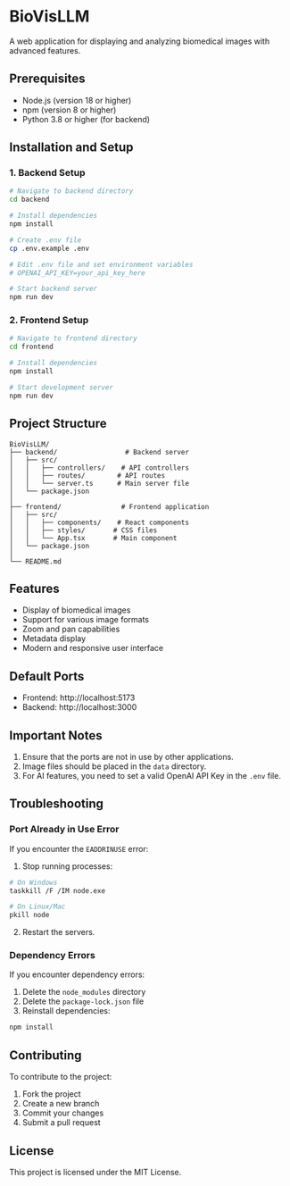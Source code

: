 # BioVisLLM

A web application for displaying and analyzing biomedical images with advanced features.

## Prerequisites

- Node.js (version 18 or higher)
- npm (version 8 or higher)
- Python 3.8 or higher (for backend)

## Installation and Setup

### 1. Backend Setup

```bash
# Navigate to backend directory
cd backend

# Install dependencies
npm install

# Create .env file
cp .env.example .env

# Edit .env file and set environment variables
# OPENAI_API_KEY=your_api_key_here

# Start backend server
npm run dev
```

### 2. Frontend Setup

```bash
# Navigate to frontend directory
cd frontend

# Install dependencies
npm install

# Start development server
npm run dev
```

## Project Structure

```
BioVisLLM/
├── backend/                 # Backend server
│   ├── src/
│   │   ├── controllers/    # API controllers
│   │   ├── routes/        # API routes
│   │   └── server.ts      # Main server file
│   └── package.json
│
├── frontend/               # Frontend application
│   ├── src/
│   │   ├── components/    # React components
│   │   ├── styles/       # CSS files
│   │   └── App.tsx       # Main component
│   └── package.json
│
└── README.md
```

## Features

- Display of biomedical images
- Support for various image formats
- Zoom and pan capabilities
- Metadata display
- Modern and responsive user interface

## Default Ports

- Frontend: http://localhost:5173
- Backend: http://localhost:3000

## Important Notes

1. Ensure that the ports are not in use by other applications.
2. Image files should be placed in the `data` directory.
3. For AI features, you need to set a valid OpenAI API Key in the `.env` file.

## Troubleshooting

### Port Already in Use Error

If you encounter the `EADDRINUSE` error:

1. Stop running processes:
```bash
# On Windows
taskkill /F /IM node.exe

# On Linux/Mac
pkill node
```

2. Restart the servers.

### Dependency Errors

If you encounter dependency errors:

1. Delete the `node_modules` directory
2. Delete the `package-lock.json` file
3. Reinstall dependencies:
```bash
npm install
```

## Contributing

To contribute to the project:

1. Fork the project
2. Create a new branch
3. Commit your changes
4. Submit a pull request

## License

This project is licensed under the MIT License. 